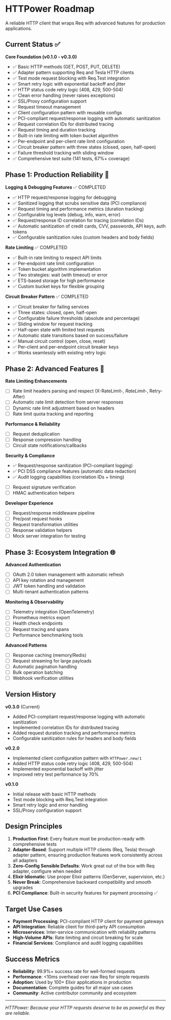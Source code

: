 # HTTPower Roadmap

A reliable HTTP client that wraps Req with advanced features for production applications.

## Current Status ✅

**Core Foundation (v0.1.0 - v0.3.0)**

- ✅ Basic HTTP methods (GET, POST, PUT, DELETE)
- ✅ Adapter pattern supporting Req and Tesla HTTP clients
- ✅ Test mode request blocking with Req.Test integration
- ✅ Smart retry logic with exponential backoff and jitter
- ✅ HTTP status code retry logic (408, 429, 500-504)
- ✅ Clean error handling (never raises exceptions)
- ✅ SSL/Proxy configuration support
- ✅ Request timeout management
- ✅ Client configuration pattern with reusable configs
- ✅ PCI-compliant request/response logging with automatic sanitization
- ✅ Request correlation IDs for distributed tracing
- ✅ Request timing and duration tracking
- ✅ Built-in rate limiting with token bucket algorithm
- ✅ Per-endpoint and per-client rate limit configuration
- ✅ Circuit breaker pattern with three states (closed, open, half-open)
- ✅ Failure threshold tracking with sliding window
- ✅ Comprehensive test suite (141 tests, 67%+ coverage)

## Phase 1: Production Reliability 🚧

**Logging & Debugging Features** ✅ COMPLETED

- ✅ HTTP request/response logging for debugging
- ✅ Sanitized logging that scrubs sensitive data (PCI compliance)
- ✅ Request timing and performance metrics (duration tracking)
- ✅ Configurable log levels (debug, info, warn, error)
- ✅ Request/response ID correlation for tracing (correlation IDs)
- ✅ Automatic sanitization of credit cards, CVV, passwords, API keys, auth tokens
- ✅ Configurable sanitization rules (custom headers and body fields)

**Rate Limiting** ✅ COMPLETED

- ✅ Built-in rate limiting to respect API limits
- ✅ Per-endpoint rate limit configuration
- ✅ Token bucket algorithm implementation
- ✅ Two strategies: wait (with timeout) or error
- ✅ ETS-based storage for high performance
- ✅ Custom bucket keys for flexible grouping

**Circuit Breaker Pattern** ✅ COMPLETED

- ✅ Circuit breaker for failing services
- ✅ Three states: closed, open, half-open
- ✅ Configurable failure thresholds (absolute and percentage)
- ✅ Sliding window for request tracking
- ✅ Half-open state with limited test requests
- ✅ Automatic state transitions based on success/failure
- ✅ Manual circuit control (open, close, reset)
- ✅ Per-client and per-endpoint circuit breaker keys
- ✅ Works seamlessly with existing retry logic

## Phase 2: Advanced Features 🔮

**Rate Limiting Enhancements**

- [ ] Rate limit headers parsing and respect (X-RateLimit-*, RateLimit-*, Retry-After)
- [ ] Automatic rate limit detection from server responses
- [ ] Dynamic rate limit adjustment based on headers
- [ ] Rate limit quota tracking and reporting

**Performance & Reliability**

- [ ] Request deduplication
- [ ] Response compression handling
- [ ] Circuit state notifications/callbacks

**Security & Compliance**

- ✅ Request/response sanitization (PCI-compliant logging)
- ✅ PCI DSS compliance features (automatic data redaction)
- ✅ Audit logging capabilities (correlation IDs + timing)
- [ ] Request signature verification
- [ ] HMAC authentication helpers

**Developer Experience**

- [ ] Request/response middleware pipeline
- [ ] Pre/post request hooks
- [ ] Request transformation utilities
- [ ] Response validation helpers
- [ ] Mock server integration for testing

## Phase 3: Ecosystem Integration 🌐

**Advanced Authentication**

- [ ] OAuth 2.0 token management with automatic refresh
- [ ] API key rotation and management
- [ ] JWT token handling and validation
- [ ] Multi-tenant authentication patterns

**Monitoring & Observability**

- [ ] Telemetry integration (OpenTelemetry)
- [ ] Prometheus metrics export
- [ ] Health check endpoints
- [ ] Request tracing and spans
- [ ] Performance benchmarking tools

**Advanced Patterns**

- [ ] Response caching (memory/Redis)
- [ ] Request streaming for large payloads
- [ ] Automatic pagination handling
- [ ] Bulk operation batching
- [ ] Webhook verification utilities

## Version History

**v0.3.0** (Current)
- Added PCI-compliant request/response logging with automatic sanitization
- Implemented correlation IDs for distributed tracing
- Added request duration tracking and performance metrics
- Configurable sanitization rules for headers and body fields

**v0.2.0**
- Implemented client configuration pattern with `HTTPower.new/1`
- Added HTTP status code retry logic (408, 429, 500-504)
- Implemented exponential backoff with jitter
- Improved retry test performance by 70%

**v0.1.0**
- Initial release with basic HTTP methods
- Test mode blocking with Req.Test integration
- Smart retry logic and error handling
- SSL/Proxy configuration support

## Design Principles

1. **Production First**: Every feature must be production-ready with comprehensive tests
2. **Adapter-Based**: Support multiple HTTP clients (Req, Tesla) through adapter pattern, ensuring production features work consistently across all adapters
3. **Zero-Config Sensible Defaults**: Work great out of the box with Req adapter, configure when needed
4. **Elixir Idiomatic**: Use proper Elixir patterns (GenServer, supervision, etc.)
5. **Never Break**: Comprehensive backward compatibility and smooth upgrades
6. **PCI Compliance**: Built-in security features for payment processing ✅

## Target Use Cases

- **Payment Processing**: PCI-compliant HTTP client for payment gateways
- **API Integration**: Reliable client for third-party API consumption
- **Microservices**: Inter-service communication with reliability patterns
- **High-Volume APIs**: Rate limiting and circuit breaking for scale
- **Financial Services**: Compliance and audit logging capabilities

## Success Metrics

- **Reliability**: 99.9%+ success rate for well-formed requests
- **Performance**: <10ms overhead over raw Req for simple requests
- **Adoption**: Used by 100+ Elixir applications in production
- **Documentation**: Complete guides for all major use cases
- **Community**: Active contributor community and ecosystem

---

_HTTPower: Because your HTTP requests deserve to be as powerful as they are reliable._